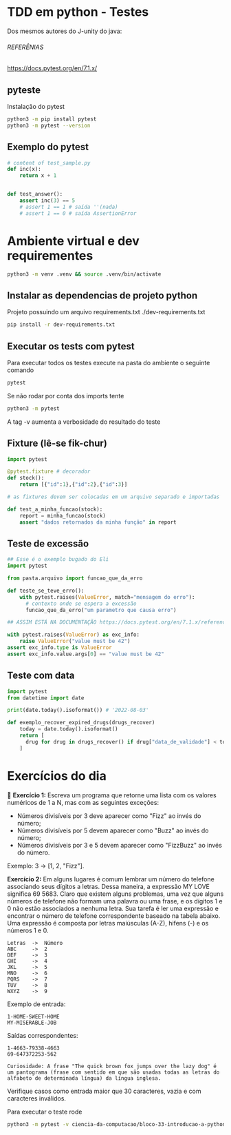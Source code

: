 # TDD em python - Testes



Dos mesmos autores do J-unity do java:

###### REFERÊNIAS
https://docs.pytest.org/en/7.1.x/

## pyteste

Instalação do pytest


```sh
python3 -m pip install pytest
python3 -m pytest --version
```

## Exemplo do pytest

```py
# content of test_sample.py
def inc(x):
    return x + 1


def test_answer():
    assert inc(3) == 5
    # assert 1 == 1 # saída ''(nada)
    # assert 1 == 0 # saída AssertionError
```

# Ambiente virtual e dev requirementes

```sh
python3 -m venv .venv && source .venv/bin/activate

```
## Instalar as dependencias de projeto python

Projeto possuindo um arquivo requirements.txt
./dev-requirements.txt

```sh
pip install -r dev-requirements.txt
```

## Executar os tests com pytest
Para executar todos os testes execute na pasta do ambiente o seguinte comando

```sh
pytest
```

Se não rodar por conta dos imports tente

```sh
python3 -m pytest
```

A tag -v aumenta a verbosidade do resultado do teste

## Fixture (lê-se fik-chur)

```py
import pytest

@pytest.fixture # decorador
def stock():
    return [{"id":1},{"id":2},{"id":3}]

# as fixtures devem ser colocadas em um arquivo separado e importadas

def test_a_minha_funcao(stock):
    report = minha_funcao(stock)
    assert "dados retornados da minha função" in report
```

## Teste de excessão

```py
## Esse é o exemplo bugado do Eli
import pytest

from pasta.arquivo import funcao_que_da_erro

def teste_se_teve_erro():
    with pytest.raises(ValueError, match="mensagem do erro"):
      # contexto onde se espera a excessão
      funcao_que_da_erro("um parametro que causa erro")

## ASSIM ESTÁ NA DOCUMENTAÇÃO https://docs.pytest.org/en/7.1.x/reference/reference.html?highlight=raises#pytest.raises

with pytest.raises(ValueError) as exc_info:
    raise ValueError("value must be 42")
assert exc_info.type is ValueError
assert exc_info.value.args[0] == "value must be 42"

```

## Teste com data

```py
import pytest
from datetime import date

print(date.today().isoformat()) # '2022-08-03'

def exemplo_recover_expired_drugs(drugs_recover)
    today = date.today().isoformat()
    return [
      drug for drug in drugs_recover() if drug["data_de_validade"] < today
    ]
```

# Exercícios do dia

🚀 **Exercício 1:** Escreva um programa que retorne uma lista com os valores numéricos de 1 a N, mas com as seguintes exceções:

- Números divisíveis por 3 deve aparecer como "Fizz" ao invés do número;
- Números divisíveis por 5 devem aparecer como "Buzz" ao invés do número;
- Números divisíveis por 3 e 5 devem aparecer como "FizzBuzz" ao invés do número.

Exemplo: 3 -> [1, 2, "Fizz"].

**Exercício 2:** Em alguns lugares é comum lembrar um número do telefone associando seus dígitos a letras. Dessa maneira, a expressão MY LOVE significa 69 5683. Claro que existem alguns problemas, uma vez que alguns números de telefone não formam uma palavra ou uma frase, e os dígitos 1 e 0 não estão associados a nenhuma letra.
Sua tarefa é ler uma expressão e encontrar o número de telefone correspondente baseado na tabela abaixo. Uma expressão é composta por letras maiúsculas (A-Z), hifens (-) e os números 1 e 0.

```
Letras  ->  Número
ABC     ->  2
DEF     ->  3
GHI     ->  4
JKL     ->  5
MNO     ->  6
PQRS    ->  7
TUV     ->  8
WXYZ    ->  9
```
Exemplo de entrada:
```
1-HOME-SWEET-HOME
MY-MISERABLE-JOB
```
Saídas correspondentes:
```
1-4663-79338-4663
69-647372253-562
```
    Curiosidade: A frase "The quick brown fox jumps over the lazy dog" é um pantograma (frase com sentido em que são usadas todas as letras do alfabeto de determinada língua) da língua inglesa.

Verifique casos como entrada maior que 30 caracteres, vazia e com caracteres inválidos.

Para executar o teste rode
```sh
python3 -m pytest -v ciencia-da-computacao/bloco-33-introducao-a-python/dia-3-testes/exercicio-02.py
```
